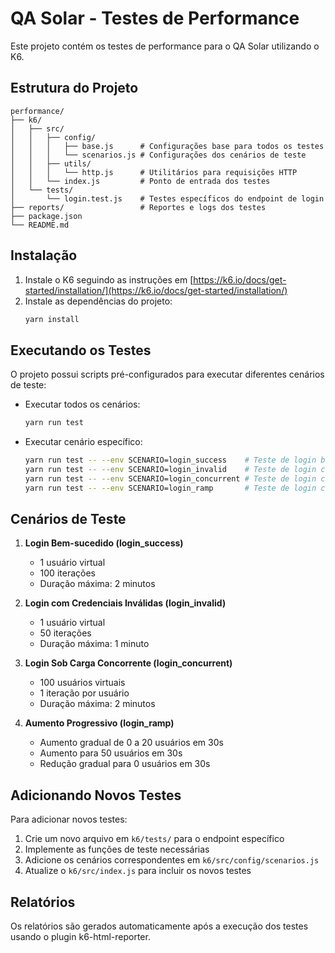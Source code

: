 # QA Solar - Testes de Performance

Este projeto contém os testes de performance para o QA Solar utilizando o K6.

## Estrutura do Projeto

```
performance/
├── k6/
│   ├── src/
│   │   ├── config/
│   │   │   ├── base.js      # Configurações base para todos os testes
│   │   │   └── scenarios.js # Configurações dos cenários de teste
│   │   ├── utils/
│   │   │   └── http.js      # Utilitários para requisições HTTP
│   │   └── index.js         # Ponto de entrada dos testes
│   └── tests/
│       └── login.test.js    # Testes específicos do endpoint de login
├── reports/                 # Reportes e logs dos testes
├── package.json
└── README.md
```

## Instalação

1. Instale o K6 seguindo as instruções em [https://k6.io/docs/get-started/installation/](https://k6.io/docs/get-started/installation/)
2. Instale as dependências do projeto:
   ```bash
   yarn install
   ```

## Executando os Testes

O projeto possui scripts pré-configurados para executar diferentes cenários de teste:

- Executar todos os cenários:
  ```bash
  yarn run test
  ```

- Executar cenário específico:
  ```bash
  yarn run test -- --env SCENARIO=login_success    # Teste de login bem-sucedido
  yarn run test -- --env SCENARIO=login_invalid    # Teste de login com credenciais inválidas
  yarn run test -- --env SCENARIO=login_concurrent # Teste de login com carga concorrente
  yarn run test -- --env SCENARIO=login_ramp       # Teste de login com aumento progressivo
  ```

## Cenários de Teste

1. **Login Bem-sucedido (login_success)**
   - 1 usuário virtual
   - 100 iterações
   - Duração máxima: 2 minutos

2. **Login com Credenciais Inválidas (login_invalid)**
   - 1 usuário virtual
   - 50 iterações
   - Duração máxima: 1 minuto

3. **Login Sob Carga Concorrente (login_concurrent)**
   - 100 usuários virtuais
   - 1 iteração por usuário
   - Duração máxima: 2 minutos

4. **Aumento Progressivo (login_ramp)**
   - Aumento gradual de 0 a 20 usuários em 30s
   - Aumento para 50 usuários em 30s
   - Redução gradual para 0 usuários em 30s

## Adicionando Novos Testes

Para adicionar novos testes:

1. Crie um novo arquivo em `k6/tests/` para o endpoint específico
2. Implemente as funções de teste necessárias
3. Adicione os cenários correspondentes em `k6/src/config/scenarios.js`
4. Atualize o `k6/src/index.js` para incluir os novos testes

## Relatórios

Os relatórios são gerados automaticamente após a execução dos testes usando o plugin k6-html-reporter. 